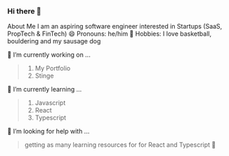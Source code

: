 ### Hi there 👋

About Me
I am an aspiring software engineer interested in Startups (SaaS, PropTech & FinTech)
😄 Pronouns: he/him
🏀 Hobbies: I love basketball, bouldering and my sausage dog


🔭 I’m currently working on ...
  > 1. My Portfolio
  > 2. Stinge


🌱 I’m currently learning ...
  > 1. Javascript
  > 2. React
  > 3. Typescript

🤔 I’m looking for help with ...
  > getting as many learning resources for for React and Typescript 🙂


